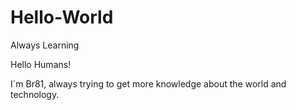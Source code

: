 # Hello-World
Always Learning

Hello Humans!

I´m Br81, always trying to get more knowledge about the world and technology.
